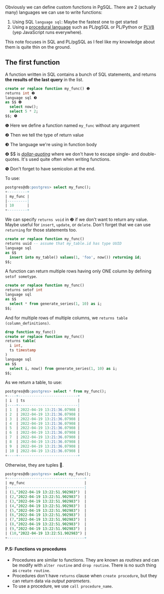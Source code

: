 Obviously we can define custom functions in PgSQL. There are 2 (actually many) languages we can use to write functions:

1. Using SQL `language sql`: Maybe the fastest one to get started
2. Using a [procedural language](https://www.postgresql.org/docs/14/xplang.html) such as PL/pgSQL or PL/Python or [PLV8](https://plv8.github.io/) (yep JavaScript runs everywhere).

This note focuses in SQL and PL/pgSQL as I feel like my knowledge about them is quite thin on the ground.

## The first function

A function written in SQL contains a bunch of SQL statements, and returns **the results of the last query** in the list.

```sql
create or replace function my_func() ❶
returns int ❷
language sql ❸
as $$ ❹
  select now();
  select 5 * 2;
$$; ❺
```

❶ Here we define a function named `my_func` without any argument

❷ Then we tell the type of return value

❸ The language we're using in function body

❹ $$ is [_dollar-quoting_](https://www.postgresql.org/docs/14/sql-syntax-lexical.html#SQL-SYNTAX-DOLLAR-QUOTING) where we don't have to escape single- and double-quotes. It's used quite often when writing functions.

❺ Don't forget to have semicolon at the end.

To use:

```sql
postgres@db:postgres> select my_func();
+---------+
| my_func |
|---------|
| 10      |
+---------+
```

We can specify `returns void` in ❷ if we don't want to return any value. Maybe useful for `insert`, `update`, or `delete`. Don't forget that we can use `returning` for those statements too.

```sql
create or replace function my_func()
returns uuid -- assume that my_table.id has type UUID
language sql
as $$
  insert into my_table() values(1, 'foo', now()) returning id;
$$;
```

A function can return multiple rows having only ONE column by defining `setof sometype`.

```sql
create or replace function my_func()
returns setof int
language sql
as $$
  select * from generate_series(1, 10) as i;
$$;
```

And for multiple rows of multiple columns, we `returns table (column_definitions)`.

```sql
drop function my_func()
create or replace function my_func()
returns table(
  i int,
  ts timestamp
)
language sql
as $$
  select i, now() from generate_series(1, 10) as i;
$$;
```

As we return a table, to use:

```sql
postgres@db:postgres> select * from my_func();
+----+---------------------------+
| i  | ts                        |
|----+---------------------------|
| 1  | 2022-04-19 13:21:36.07908 |
| 2  | 2022-04-19 13:21:36.07908 |
| 3  | 2022-04-19 13:21:36.07908 |
| 4  | 2022-04-19 13:21:36.07908 |
| 5  | 2022-04-19 13:21:36.07908 |
| 6  | 2022-04-19 13:21:36.07908 |
| 7  | 2022-04-19 13:21:36.07908 |
| 8  | 2022-04-19 13:21:36.07908 |
| 9  | 2022-04-19 13:21:36.07908 |
| 10 | 2022-04-19 13:21:36.07908 |
+----+---------------------------+
```

Otherwise, they are tuples 🙈.

```sql
postgres@db:postgres> select my_func();
+-----------------------------------+
| my_func                           |
|-----------------------------------|
| (1,"2022-04-19 13:22:51.902983")  |
| (2,"2022-04-19 13:22:51.902983")  |
| (3,"2022-04-19 13:22:51.902983")  |
| (4,"2022-04-19 13:22:51.902983")  |
| (5,"2022-04-19 13:22:51.902983")  |
| (6,"2022-04-19 13:22:51.902983")  |
| (7,"2022-04-19 13:22:51.902983")  |
| (8,"2022-04-19 13:22:51.902983")  |
| (9,"2022-04-19 13:22:51.902983")  |
| (10,"2022-04-19 13:22:51.902983") |
+-----------------------------------+
```

#### P.S: Functions vs procedures

- Procedures are similar to functions. They are known as _routines_ and can be modify with `alter routine` and `drop routine`. There is no such thing as `create routine`.
- Procedures don't have `returns` clause when `create procedure`, but they can return data via _output parameters_.
- To use a procedure, we use `call procedure_name`.
